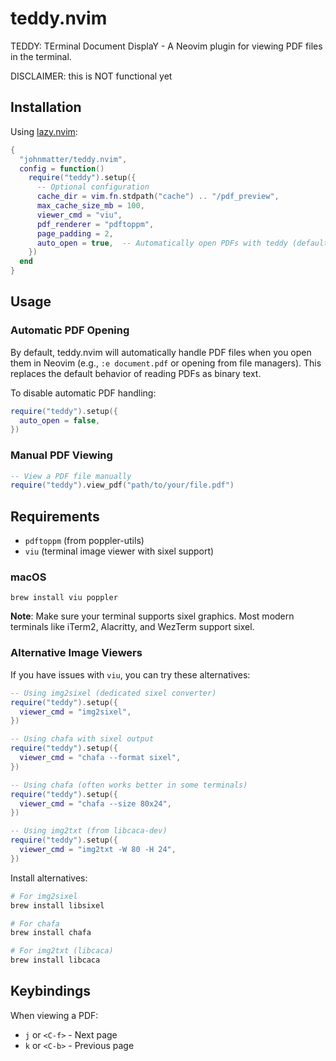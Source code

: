 # teddy.nvim

TEDDY: TErminal Document DisplaY - A Neovim plugin for viewing PDF files in the terminal.

DISCLAIMER: this is NOT functional yet

## Installation

Using [lazy.nvim](https://github.com/folke/lazy.nvim):

```lua
{
  "johnmatter/teddy.nvim",
  config = function()
    require("teddy").setup({
      -- Optional configuration
      cache_dir = vim.fn.stdpath("cache") .. "/pdf_preview",
      max_cache_size_mb = 100,
      viewer_cmd = "viu",
      pdf_renderer = "pdftoppm",
      page_padding = 2,
      auto_open = true,  -- Automatically open PDFs with teddy (default: true)
    })
  end
}
```

## Usage

### Automatic PDF Opening

By default, teddy.nvim will automatically handle PDF files when you open them in Neovim (e.g., `:e document.pdf` or opening from file managers). This replaces the default behavior of reading PDFs as binary text.

To disable automatic PDF handling:
```lua
require("teddy").setup({
  auto_open = false,
})
```

### Manual PDF Viewing

```lua
-- View a PDF file manually
require("teddy").view_pdf("path/to/your/file.pdf")
```

## Requirements

- `pdftoppm` (from poppler-utils)
- `viu` (terminal image viewer with sixel support)

### macOS
```
brew install viu poppler
```

**Note**: Make sure your terminal supports sixel graphics. Most modern terminals like iTerm2, Alacritty, and WezTerm support sixel.

### Alternative Image Viewers

If you have issues with `viu`, you can try these alternatives:

```lua
-- Using img2sixel (dedicated sixel converter)
require("teddy").setup({
  viewer_cmd = "img2sixel",
})

-- Using chafa with sixel output
require("teddy").setup({
  viewer_cmd = "chafa --format sixel",
})

-- Using chafa (often works better in some terminals)
require("teddy").setup({
  viewer_cmd = "chafa --size 80x24",
})

-- Using img2txt (from libcaca-dev)
require("teddy").setup({
  viewer_cmd = "img2txt -W 80 -H 24",
})
```

Install alternatives:
```bash
# For img2sixel
brew install libsixel

# For chafa
brew install chafa

# For img2txt (libcaca)
brew install libcaca
```

## Keybindings

When viewing a PDF:
- `j` or `<C-f>` - Next page
- `k` or `<C-b>` - Previous page
